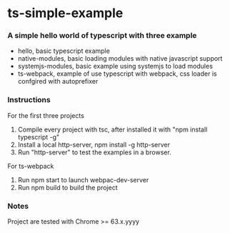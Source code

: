 # ts-simple-example
### A simple hello world of typescript with three example
  - hello, basic typescript example
  - native-modules, basic loading modules with native javascript support
  - systemjs-modules, basic example using systemjs to load modules
  - ts-webpack, example of use typescript with webpack, css loader is confgired with autoprefixer

### Instructions

For the first three projects

  1. Compile every project with tsc, after installed it with "npm install typescript -g"
  2. Install a local http-server, npm install -g http-server
  3. Run "http-server" to test the examples in a browser.

For ts-webpack
  1. Run npm start to launch webpac-dev-server
  2. Run npm build to build the project

### Notes

Project are tested with Chrome >= 63.x.yyyy


